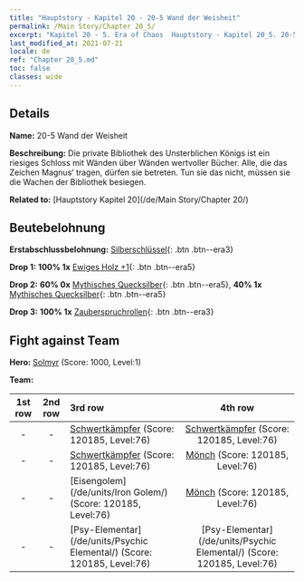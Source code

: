 ```yaml
---
title: "Hauptstory - Kapitel 20 - 20-5 Wand der Weisheit"
permalink: /Main Story/Chapter 20_5/
excerpt: "Kapitel 20 - 5. Era of Chaos  Hauptstory - Kapitel 20_5. 20-5 Wand der Weisheit"
last_modified_at: 2021-07-21
locale: de
ref: "Chapter 20_5.md"
toc: false
classes: wide
---
```


## Details

 **Name:** 20-5 Wand der Weisheit

 **Beschreibung:** Die private Bibliothek des Unsterblichen Königs ist ein riesiges Schloss mit Wänden über Wänden wertvoller Bücher. Alle, die das Zeichen Magnus’ tragen, dürfen sie betreten. Tun sie das nicht, müssen sie die Wachen der Bibliothek besiegen.

 **Related to:** [Hauptstory Kapitel 20](/de/Main Story/Chapter 20/)

## Beutebelohnung

 **Erstabschlussbelohnung:** [Silberschlüssel](/ItemsDE/con_693/){: .btn .btn--era3}

 **Drop 1:** **100% 1x** [Ewiges Holz +1](/ItemsDE/mat_69/){: .btn .btn--era5}

 **Drop 2:** **60% 0x** [Mythisches Quecksilber](/ItemsDE/mat_63/){: .btn .btn--era5}, **40% 1x** [Mythisches Quecksilber](/ItemsDE/mat_63/){: .btn .btn--era5}

 **Drop 3:** **100% 1x** [Zauberspruchrollen](/ItemsDE/con_694/){: .btn .btn--era3}


## Fight against Team
 **Hero:** [Solmyr](/de/heroes/Solmyr/) (Score: 1000, Level:1)

 **Team:**


  | 1st row | 2nd row | 3rd row | 4th row |
  |:----:|:----:|:----|:----:|
  | - | - | [Schwertkämpfer](/de/units/Swordsman/) (Score: 120185, Level:76)  | [Schwertkämpfer](/de/units/Swordsman/) (Score: 120185, Level:76)  |
  | - | - | [Schwertkämpfer](/de/units/Swordsman/) (Score: 120185, Level:76)  | [Mönch](/de/units/Monk/) (Score: 120185, Level:76)  |
  | - | - | [Eisengolem](/de/units/Iron Golem/) (Score: 120185, Level:76)  | [Mönch](/de/units/Monk/) (Score: 120185, Level:76)  |
  | - | - | [Psy-Elementar](/de/units/Psychic Elemental/) (Score: 120185, Level:76)  | [Psy-Elementar](/de/units/Psychic Elemental/) (Score: 120185, Level:76)  |


